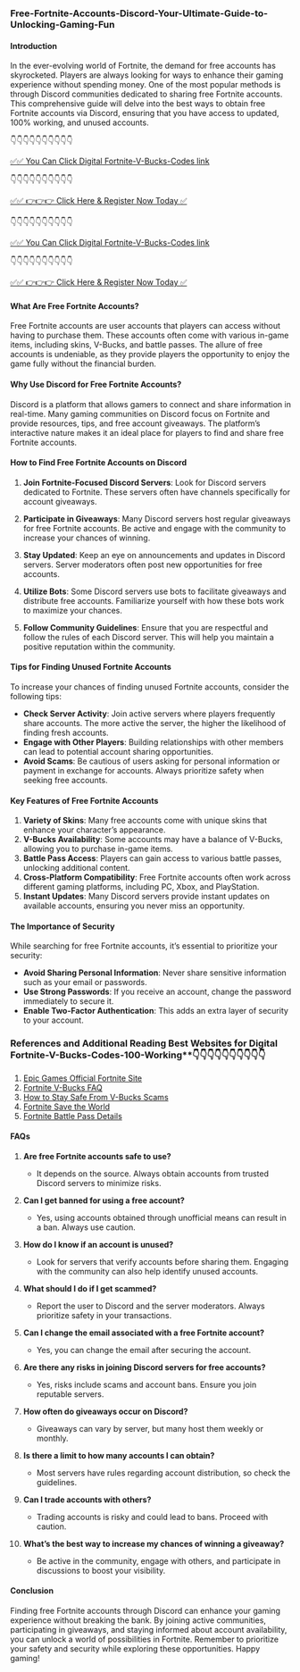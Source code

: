 ### Free-Fortnite-Accounts-Discord-Your-Ultimate-Guide-to-Unlocking-Gaming-Fun

#### Introduction

In the ever-evolving world of Fortnite, the demand for free accounts has skyrocketed. Players are always looking for ways to enhance their gaming experience without spending money. One of the most popular methods is through Discord communities dedicated to sharing free Fortnite accounts. This comprehensive guide will delve into the best ways to obtain free Fortnite accounts via Discord, ensuring that you have access to updated, 100% working, and unused accounts.

👇👇👇👇👇👇👇👇👇👇

[✅✅ You Can Click Digital Fortnite-V-Bucks-Codes link](https://dmfarid.com/fortnite/)

 👇👇👇👇👇👇👇👇👇👇

 [✅✅ 👉👉👉 Click Here & Register Now Today ✅](https://dmfarid.com/fortnite/)
 
 👇👇👇👇👇👇👇👇👇👇

[✅✅ You Can Click Digital Fortnite-V-Bucks-Codes link](https://dmfarid.com/fortnite/)

 👇👇👇👇👇👇👇👇👇👇

 [✅✅ 👉👉👉 Click Here & Register Now Today ✅](https://dmfarid.com/fortnite/)

#### What Are Free Fortnite Accounts?

Free Fortnite accounts are user accounts that players can access without having to purchase them. These accounts often come with various in-game items, including skins, V-Bucks, and battle passes. The allure of free accounts is undeniable, as they provide players the opportunity to enjoy the game fully without the financial burden.

#### Why Use Discord for Free Fortnite Accounts?

Discord is a platform that allows gamers to connect and share information in real-time. Many gaming communities on Discord focus on Fortnite and provide resources, tips, and free account giveaways. The platform’s interactive nature makes it an ideal place for players to find and share free Fortnite accounts.

#### How to Find Free Fortnite Accounts on Discord

1. **Join Fortnite-Focused Discord Servers**: Look for Discord servers dedicated to Fortnite. These servers often have channels specifically for account giveaways.

2. **Participate in Giveaways**: Many Discord servers host regular giveaways for free Fortnite accounts. Be active and engage with the community to increase your chances of winning.

3. **Stay Updated**: Keep an eye on announcements and updates in Discord servers. Server moderators often post new opportunities for free accounts.

4. **Utilize Bots**: Some Discord servers use bots to facilitate giveaways and distribute free accounts. Familiarize yourself with how these bots work to maximize your chances.

5. **Follow Community Guidelines**: Ensure that you are respectful and follow the rules of each Discord server. This will help you maintain a positive reputation within the community.

#### Tips for Finding Unused Fortnite Accounts

To increase your chances of finding unused Fortnite accounts, consider the following tips:

- **Check Server Activity**: Join active servers where players frequently share accounts. The more active the server, the higher the likelihood of finding fresh accounts.
- **Engage with Other Players**: Building relationships with other members can lead to potential account sharing opportunities.
- **Avoid Scams**: Be cautious of users asking for personal information or payment in exchange for accounts. Always prioritize safety when seeking free accounts.

#### Key Features of Free Fortnite Accounts

1. **Variety of Skins**: Many free accounts come with unique skins that enhance your character’s appearance.
2. **V-Bucks Availability**: Some accounts may have a balance of V-Bucks, allowing you to purchase in-game items.
3. **Battle Pass Access**: Players can gain access to various battle passes, unlocking additional content.
4. **Cross-Platform Compatibility**: Free Fortnite accounts often work across different gaming platforms, including PC, Xbox, and PlayStation.
5. **Instant Updates**: Many Discord servers provide instant updates on available accounts, ensuring you never miss an opportunity.

#### The Importance of Security

While searching for free Fortnite accounts, it’s essential to prioritize your security:

- **Avoid Sharing Personal Information**: Never share sensitive information such as your email or passwords.
- **Use Strong Passwords**: If you receive an account, change the password immediately to secure it.
- **Enable Two-Factor Authentication**: This adds an extra layer of security to your account.

 ### References and Additional Reading Best Websites for Digital  Fortnite-V-Bucks-Codes-100-Working**👇👇👇👇👇👇👇👇👇👇

1. [Epic Games Official Fortnite Site](https://sthcodes.com/fortnite/)
2. [Fortnite V-Bucks FAQ](https://dmfarid.com/fortnite/)
3. [How to Stay Safe From V-Bucks Scams](https://dmfarid.com/fortnite/)
4. [Fortnite Save the World](https://dmfarid.com/fortnite//)
5. [Fortnite Battle Pass Details](https://dmfarid.com/fortnite/)


#### FAQs

1. **Are free Fortnite accounts safe to use?**
   - It depends on the source. Always obtain accounts from trusted Discord servers to minimize risks.

2. **Can I get banned for using a free account?**
   - Yes, using accounts obtained through unofficial means can result in a ban. Always use caution.

3. **How do I know if an account is unused?**
   - Look for servers that verify accounts before sharing them. Engaging with the community can also help identify unused accounts.

4. **What should I do if I get scammed?**
   - Report the user to Discord and the server moderators. Always prioritize safety in your transactions.

5. **Can I change the email associated with a free Fortnite account?**
   - Yes, you can change the email after securing the account.

6. **Are there any risks in joining Discord servers for free accounts?**
   - Yes, risks include scams and account bans. Ensure you join reputable servers.

7. **How often do giveaways occur on Discord?**
   - Giveaways can vary by server, but many host them weekly or monthly.

8. **Is there a limit to how many accounts I can obtain?**
   - Most servers have rules regarding account distribution, so check the guidelines.

9. **Can I trade accounts with others?**
   - Trading accounts is risky and could lead to bans. Proceed with caution.

10. **What’s the best way to increase my chances of winning a giveaway?**
    - Be active in the community, engage with others, and participate in discussions to boost your visibility.

#### Conclusion

Finding free Fortnite accounts through Discord can enhance your gaming experience without breaking the bank. By joining active communities, participating in giveaways, and staying informed about account availability, you can unlock a world of possibilities in Fortnite. Remember to prioritize your safety and security while exploring these opportunities. Happy gaming!